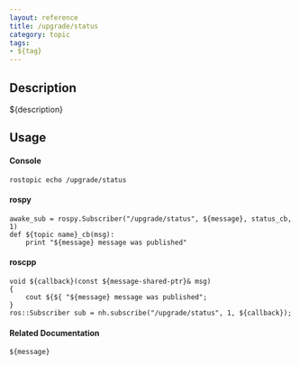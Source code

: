 ```yaml
---
layout: reference
title: /upgrade/status
category: topic
tags: 
- ${tag}
---
```


## Description
${description}

## Usage
#### Console
```
rostopic echo /upgrade/status
```

#### rospy
```
awake_sub = rospy.Subscriber("/upgrade/status", ${message}, status_cb, 1)
def ${topic name}_cb(msg):
    print "${message} message was published"
```

#### roscpp
```
void ${callback}(const ${message-shared-ptr}& msg)
{
    cout ${${ "${message} message was published";
}
ros::Subscriber sub = nh.subscribe("/upgrade/status", 1, ${callback});
```

#### Related Documentation
``${message}``  